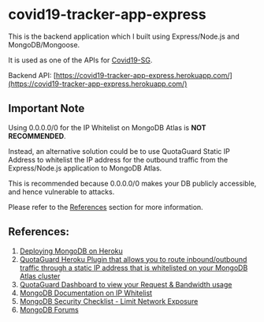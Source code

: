 # covid19-tracker-app-express

This is the backend application which I built using Express/Node.js and MongoDB/Mongoose.

It is used as one of the APIs for [Covid19-SG](https://github.com/melvincwng/covid19-tracker-app).

Backend API: [https://covid19-tracker-app-express.herokuapp.com/](https://covid19-tracker-app-express.herokuapp.com/)

## Important Note

Using 0.0.0.0/0 for the IP Whitelist on MongoDB Atlas is **NOT RECOMMENDED**.

Instead, an alternative solution could be to use QuotaGuard Static IP Address to whitelist the IP address for the outbound traffic from the Express/Node.js application to MongoDB Atlas.

This is recommended because 0.0.0.0/0 makes your DB publicly accessible, and hence vulnerable to attacks.

Please refer to the [References](#references) section for more information.

## References:

1. [Deploying MongoDB on Heroku](https://www.mongodb.com/developer/products/atlas/use-atlas-on-heroku/#configuring-heroku-ip-addresses-in-mongodb-atlas)
2. [QuotaGuard Heroku Plugin that allows you to route inbound/outbound traffic through a static IP address that is whitelisted on your MongoDB Atlas cluster](https://www.quotaguard.com/docs/language-platform/mongo-db/connect-mongodb-static-ip/)
3. [QuotaGuard Dashboard to view your Request & Bandwidth usage](https://www.quotaguard.com/dashboard/)
4. [MongoDB Documentation on IP Whitelist](https://www.mongodb.com/docs/atlas/security/ip-access-list/)
5. [MongoDB Security Checklist - Limit Network Exposure](https://www.mongodb.com/docs/manual/administration/security-checklist/#arrow-limit-network-exposure)
6. [MongoDB Forums](https://www.mongodb.com/community/forums/t/securing-a-0-0-0-0-database/181052)
